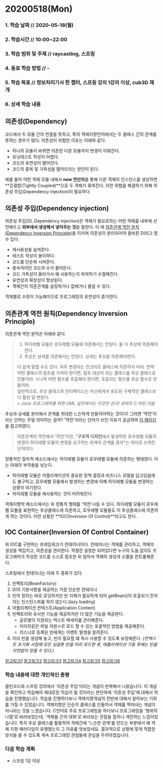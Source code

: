 # 20200518\(Mon\)

### 1. 학습 날짜 // 2020-05-18\(월\)

### 2. 학습시간 // 10:00~22:00

### 3. 학습 범위 및 주제 // raycasting, 스프링

### 4. 동료 학습 방법 // -

### 5. 학습 목표 // 정보처리기사 한 챕터, 스프링 강의 1강의 이상, cub3D 재개

### 6. 상세 학습 내용

## 의존성\(Dependency\)

코드에서 두 모듈 간의 연결을 뜻하고, 특히 객체지향언어에서는 두 클래스 간의 관계를 뜻하는 경우가 많다. 의존성이 위험한 이유는 아래와 같다.

* 하나의 모듈이 바뀌면 의존한 다른 모듈까지 변경이 이뤄진다.
* 유닛테스트 작성이 어렵다.
* 코드의 유연성이 떨어진다.
* 코드의 중복 및 가독성을 떨어뜨리는 원인이 된다.

예를 들어 어떤 객체 모듈 내에서 **new 연산자**를 통해 다른 객체의 인스턴스를 생성하면 **강결합\(Tightly Coupled\)**으로 두 객체가 묶여진다. 이런 위험을 해결하기 위해 의존성 주입\(Dependency Injection\)이 필요하다.

## 의존성 주입\(Dependency injection\)

의존성 주입\(DI, Dependency injection\)은 객체가 필요로하는 어떤 객체를 내부에 선언해두고 **외부에서 생성해서 넣어주는 것**을 말한다. 이 때 [의존관계 역전 원칙\(Dependency Inversion Principle\)](https://ko.wikipedia.org/wiki/%EC%9D%98%EC%A1%B4%EA%B4%80%EA%B3%84_%EC%97%AD%EC%A0%84_%EC%9B%90%EC%B9%99)을 지키며 의존성이 분리되어야 올바른 DI라고 할 수 있다.

* 재사용성을 높여준다.
* 테스트 작성이 용이하다.
* 코드를 단순화 시켜준다.
* 종속적이던 코드의 수가 줄어든다.
* 코드 가독성이 올라가서 왜 사용하는지 파악하기 수월해진다.
* 유연성과 확장성이 향상된다.
* 객체간의 의존관계를 설정하거나 없애거나 줄일 수 있다.

객체별로 수정이 가능해지므로 프로그래밍의 유연성이 증가한다.

## 의존관계 역전 원칙\(Dependency Inversion Principle\)

의존관계 역전 원칙은 아래와 같다.

> 1. 하이레벨 모듈은 로우레벨 모듈에 의존해서는 안된다. 둘 다 추상에 의존해야한다.
> 2. 추상은 상세를 의존해서는 안된다. 상세는 추상을 의존해야한다.
>
> 더 쉽게 말할 수도 있다. 자주 변경되는 컨크리트 클래스에 의존하지 마라. 만약 어떤 클래스의 참조를 가져야 한다면, 참조 대상이 되는 클래스를 추상 클래스로 만들어라. ㅁ나약 어떤 함수를 호출해야 한다면, 호출되는 함수를 추상 함수로 만들어라.   
>  일반적으로, 추상 클래스와 인터페이스는 자신에게서 유도된 구체적인 클래스보다 훨씬 덜 변한다.  
>  &gt; _Java 프로그래머를 위한 UML 실전에서는 이것만 쓴다! 로버트 C.마틴 지음_

추상과 상세를 분리해서 관계를 최대한 느슨하게 만들어야하는 것이다! 그러면 '역전'이라는 단어는 무얼 의미하는 걸까? '역전'이라는 단어가 쓰인 이유가 궁금하여 [이 페이지](https://vandbt.tistory.com/42)를 참고하였다.

> 의존관계의 역전에서 '역전'이란, "**구조적 디자인**에서 발생하든 로우레벨 모듈의 변경이 하이레벨 모듈의 변경을 요구하는 위계의 관계를 끊자"는 의미로 쓰여진 단어이다.

정통적인 절차적 메소드에서는 하이레벨 모듈이 로우레벨 모듈에 의존하는 형태였다. 이는 아래의 부작용을 낳는다.

* 하이레벨 모듈은 어플리케이션의 중요한 정책 결정과 비즈니스 모델을 담고있음에도 불구하고, 로우레벨 모듈에서 발생하는 변경에 의해 하이레벨 모듈을 변경하는 상황이 야기된다.
* 하이레벨 모듈을 재사용하는 것이 어려워진다.

객체지향적 메소드에서는 위 정통적 형태를 '역전'시킬 수 있다. 하이레벨 모듈이 로우레벨 모듈을 표현하는 추상클래스에 의존하고, 로우레벨 모듈들도 이 추상클래스에 의존하게 하는 것이다. 이런 상황은 **IOC\(Inversion Of Control\)**라고도 한다.

## IOC Container\(Inversion Of Control Container\)

위 IOC를 구현하는 프레임워크가 컨테이너이다. 컨테이너는 객체를 관리하고, 객체의 생성을 책임지고, 의존성을 관리한다. 적절한 설정만 되어있다면 누구의 도움 없이도 프로그래머가 작성한 코드를 스스로 참조한 뒤 알아서 객체의 생성과 소멸을 컨트롤해준다.

스프링에서 컨테이너는 아래 두 종류가 있다.

1. 빈팩토리\(BeanFactory\)
2. DI의 기본사항을 제공하는 가장 단순한 컨테이너
3. 빈의 정의는 바로 로딩하지만 빈 자체가 필요하게 되어 getBean\(\)이 호출되기 전까지는 인스턴스화를 하지 않는다.\(lazy loading\)
4. 어플리케이션 컨텍스트\(Application Context\)
5. 빈팩토리와 유사한 기능을 제공하지만 더 많은 기능을 제공한다.
   * 글로벌이 지원되는 텍스트 메세지를 관리해준다.
   * 이미지같은 파일 자원ㅇ르 로드 할 수 있는 포괄적인 방법을 제공해준다.
   * 리스너로 등록된 빈에게는 이벤트 발생을 알려준다.
6. 미리 빈을 생성해 놓고, 빈이 필요할 떄 즉시 사용할 수 있도록 보장해준다. _\(컨텍스트 초기화 시점에 모든 싱글톤 빈을 미리 로드한 후, 애플리케이션 기동 후에는 빈을 지연없이 얻을 수 있다.\)_

[참고링크1](https://effectiveprogramming.tistory.com/entry/%EA%B0%9D%EC%B2%B4%EC%A7%80%ED%96%A5%EC%9D%98-%EC%98%AC%EB%B0%94%EB%A5%B8-%EC%9D%B4%ED%95%B4-%EC%B1%85%EC%9E%84Responsibility) [참고링크2](https://medium.com/@jang.wangsu/di-dependency-injection-%EC%9D%B4%EB%9E%80-1b12fdefec4f) [참고링크3](https://engkimbs.tistory.com/602?category=767795) [참고링크4](https://vandbt.tistory.com/42) [참고링크5](https://medium.com/@jang.wangsu/di-inversion-of-control-container-%EB%9E%80-12ecd70ac7ea) [참고링크6](https://limmmee.tistory.com/13)

### 학습 내용에 대한 개인적인 총평

클린코드와 스프링 강의에서 '의존성 주입'이라는 개념이 반복해서 나왔습니다. 이 개념을 확인하고 학습해야 제대로된 학습이 될 것이라는 판단하에 '의존성 주입'에 대해서 학습을 진행했습니다. 학습을 진행하다보니 객체지향개념의 전반에 대해서 알아보는 기회를 가질 수 있었습니다. 객체지향은 단순히 클래스를 만들어서 객체를 찍어내는 개념이 아니라는 것을 느꼈습니다. C언어로 주로 프로그래밍을 하다보니 프로그래밍을 '행위의 나열'로 바라보았는데, '객체들 간의 대화'로 바라보는 관점을 접하니 개안하는 느낌이었습니다. 특히 추상 클래스를 활용하여 객체간에 '느슨한 관계'를 만드는 부분에서 왜 객체 지향 패러다임이 유행했는지 그 이유를 엿보았네요. 결과적으로 상황에 맞게 적합한 방식을 쓸 수 있도록 계속 프로그래밍 관점들에 관심을 두어야겠습니다.

### 다음 학습 계획

* 스프링 1강 이상

